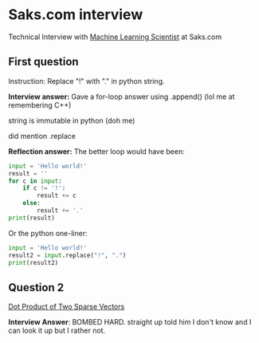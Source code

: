 # Saks.com interview
Technical Interview with [Machine Learning Scientist](https://www.linkedin.com/in/alestainer/) at Saks.com

## First question
Instruction: Replace "!" with "." in python string. 

**Interview answer:**
Gave a for-loop answer using .append() (lol me at remembering C++)

string is immutable in python (doh me)

did mention .replace

**Reflection answer:**
The better loop would have been:

```py
input = 'Hello world!'
result = ''
for c in input:
    if c != '!':
        result += c
    else:
        result += '.'
print(result)
```

Or the python one-liner:
```py
input = 'Hello world!'
result2 = input.replace("!", ".")
print(result2)
```


## Question 2
[Dot Product of Two Sparse Vectors](https://leetcode.com/problems/dot-product-of-two-sparse-vectors/)

**Interview Answer**:
BOMBED HARD. straight up told him I don't know and I can look it up but I rather not.


